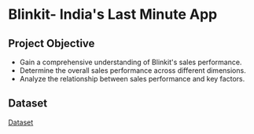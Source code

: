 # Blinkit- India's Last Minute App
 
## Project Objective

- Gain a comprehensive understanding of Blinkit's sales performance.
- Determine the overall sales performance across different dimensions.
- Analyze the relationship between sales performance and key factors.

## Dataset
<a href="https://github.com/vivekk00/Blinkit_Dashboard/blob/main/BlinkIT%20Grocery%20Data.xlsx"> Dataset </a>
